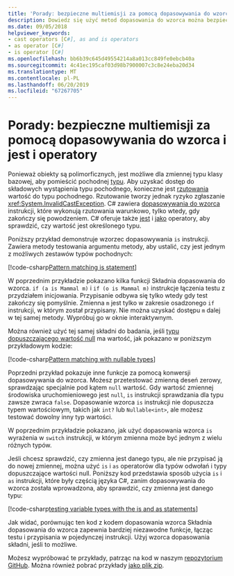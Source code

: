 ```yaml
---
title: 'Porady: bezpieczne multiemisji za pomocą dopasowywania do wzorca i jest i operatory'
description: Dowiedz się użyć metod dopasowania do wzorca można bezpieczne rzutować zmienne do innego typu. Możesz użyć dopasowywania do wzorca, jak również jest oraz jako operatorów można bezpiecznie konwersji typów.
ms.date: 09/05/2018
helpviewer_keywords:
- cast operators [C#], as and is operators
- as operator [C#]
- is operator [C#]
ms.openlocfilehash: bb6b39c645d49554214a8a013cc849fe0ebcb40a
ms.sourcegitcommit: 4c41ec195caf03d98b7900007c3c8e24eba20d34
ms.translationtype: MT
ms.contentlocale: pl-PL
ms.lasthandoff: 06/20/2019
ms.locfileid: "67267705"
---
```

# <a name="how-to-safely-cast-by-using-pattern-matching-and-the-is-and-as-operators"></a>Porady: bezpieczne multiemisji za pomocą dopasowywania do wzorca i jest i operatory

Ponieważ obiekty są polimorficznych, jest możliwe dla zmiennej typu klasy bazowej, aby pomieścić pochodnej [typu](../programming-guide/types/index.md). Aby uzyskać dostęp do składowych wystąpienia typu pochodnego, konieczne jest [rzutowania](../programming-guide/types/casting-and-type-conversions.md) wartość do typu pochodnego. Rzutowanie tworzy jednak ryzyko zgłaszanie <xref:System.InvalidCastException>. C# zawiera [dopasowywania do wzorca](../pattern-matching.md) instrukcji, które wykonują rzutowania warunkowo, tylko wtedy, gdy zakończy się powodzeniem. C# oferuje także [jest](../language-reference/keywords/is.md) i [jako](../language-reference/keywords/as.md) operatory, aby sprawdzić, czy wartość jest określonego typu.

Poniższy przykład demonstruje wzorzec dopasowywania `is` instrukcji. Zawiera metody testowania argumentu metody, aby ustalić, czy jest jednym z możliwych zestawów typów pochodnych:

[!code-csharp[Pattern matching is statement](../../../samples/snippets/csharp/how-to/safelycast/patternmatching/Program.cs#PatternMatchingIs)]

W poprzednim przykładzie pokazano kilka funkcji Składnia dopasowania do wzorca. `if (a is Mammal m)` i `if (o is Mammal m)` instrukcje łączenia testu z przydziałem inicjowania. Przypisanie odbywa się tylko wtedy gdy test zakończy się pomyślnie. Zmienna `m` jest tylko w zakresie osadzonego `if` instrukcji, w którym został przypisany. Nie można uzyskać dostępu `m` dalej w tej samej metody. Wypróbuj go w oknie interaktywnym.

Można również użyć tej samej składni do badania, jeśli [typu dopuszczającego wartość null](../programming-guide/nullable-types/index.md) ma wartość, jak pokazano w poniższym przykładowym kodzie:

[!code-csharp[Pattern matching with nullable types](../../../samples/snippets/csharp/how-to/safelycast/nullablepatternmatching/Program.cs#PatternMatchingNullable)]

Poprzedni przykład pokazuje inne funkcje za pomocą konwersji dopasowywania do wzorca. Możesz przetestować zmienną deseń zerowy, sprawdzając specjalnie pod kątem `null` wartość. Gdy wartość zmiennej środowiska uruchomieniowego jest `null`, `is` instrukcji sprawdzania dla typu zawsze zwraca `false`. Dopasowanie wzorca `is` instrukcji nie dopuszcza typem wartościowym, takich jak `int?` lub `Nullable<int>`, ale możesz testować dowolny inny typ wartości.

W poprzednim przykładzie pokazano, jak użyć dopasowania wzorca `is` wyrażenia w `switch` instrukcji, w którym zmienna może być jednym z wielu różnych typów.

Jeśli chcesz sprawdzić, czy zmienna jest danego typu, ale nie przypisać ją do nowej zmiennej, można użyć `is` i `as` operatorów dla typów odwołań i typy dopuszczające wartości null. Poniższy kod przedstawia sposób użycia `is` i `as` instrukcji, które były częścią języka C#, zanim dopasowywania do wzorca została wprowadzona, aby sprawdzić, czy zmienna jest danego typu:

[!code-csharp[testing variable types with the is and as statements](../../../samples/snippets/csharp/how-to/safelycast/asandis/Program.cs#IsAndAs)]

Jak widać, porównując ten kod z kodem dopasowania wzorca Składnia dopasowania do wzorca zapewnia bardziej niezawodne funkcje, łącząc testu i przypisania w pojedynczej instrukcji. Użyj wzorca dopasowania składni, jeśli to możliwe.

Możesz wypróbować te przykłady, patrząc na kod w naszym [repozytorium GitHub](https://github.com/dotnet/samples/tree/master/snippets/csharp/how-to/safelycast). Można również pobrać przykłady [jako plik zip](https://github.com/dotnet/samples/raw/master/snippets/csharp/how-to/safelycast.zip).
